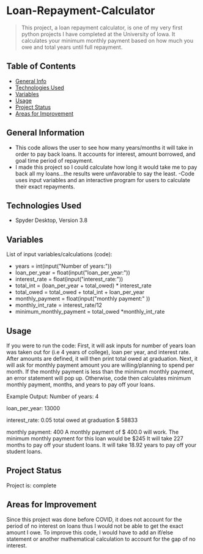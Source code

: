 # Loan-Repayment-Calculator
> This project, a loan repayment calculator, is one of my very first python projects I have completed at the University of Iowa. It calculates your minimum monthly payment based on how much you owe and total years until full repayment. 

## Table of Contents
* [General Info](#general-information)
* [Technologies Used](#technologies-used)
* [Variables](#variables)
* [Usage](#usage)
* [Project Status](#project-status)
* [Areas for Improvement](#areas-for-improvement)





## General Information
- This code allows the user to see how many years/months it will take in order to pay back loans. It accounts for interest, amount borrowed, and goal time period of repayment.
- I made this project so I could calculate how long it would take me to pay back all my loans...the results were unfavorable to say the least.
-Code uses input variables and an interactive program for users to calculate their exact repayments.


## Technologies Used
- Spyder Desktop, Version 3.8


## Variables
List of input variables/calculations (code):
- years = int(input("Number of years:"))
- loan_per_year = float(input("loan_per_year:"))
- interest_rate = float(input("interest_rate:"))
- total_int = (loan_per_year + total_owed) * interest_rate
- total_owed = total_owed + total_int + loan_per_year
- monthly_payment = float(input("monthly payment:" ))
- monthly_int_rate = interest_rate/12
- minimum_monthly_payment = total_owed *monthly_int_rate


## Usage
If you were to run the code:
First, it will ask inputs for number of years loan was taken out for (i.e 4 years of college), loan per year, and interest rate. After amounts are defined, it will then print total owed at graduation. 
Next, it will ask for monthly payment amount you are willing/planning to spend per month. If the monthly payment is less than the minimum monthly payment, an error statement will pop up. 
Otherwise, code then calculates minimum monthly payment, months, and years to pay off your loans.

Example Output:
Number of years: 4

loan_per_year: 13000

interest_rate: 0.05
total owed at graduation
$ 58833

monthly payment: 400
A monthly payment of $ 400.0 will work.
The minimum monthly payment for this loan would be $245
It will take 227 months to pay off your student loans.
It will take 18.92 years to pay off your student loans.


## Project Status
Project is: complete


## Areas for Improvement
Since this project was done before COVID, it does not account for the period of no interest on loans thus I would not be able to get the exact amount I owe. To improve this code, I would have to add an if/else statement or another mathematical calculation to account for the gap of no interest.
